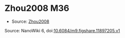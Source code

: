 <a name="material" />

# Zhou2008 M36
<script type="application/ld+json">
  {
    "@context": "https://schema.org/",
    "@type": "ChemicalSubstance",
    "@id": "https://egonw.github.io/nanowiki/nanowiki248.html#material",
    "http://purl.org/dc/terms/conformsTo":
      {
        "@type": "CreativeWork",
        "@id": "https://bioschemas.org/profiles/ChemicalSubstance/0.4-RELEASE/"
      },
    "identfier": "248",
    "name": "Zhou2008 M36",
    "url": "https://egonw.github.io/nanowiki/nanowiki248.html#material",
    "sameAs": "http://127.0.0.1/mediawiki/index.php/Special:URIResolver/Zhou2008_M36"
  }
</script>


* Source: [Zhou2008](articleZhou2008.md)


Source: NanoWiki 6, doi:[10.6084/m9.figshare.11897205.v1](https://doi.org/10.6084/m9.figshare.11897205.v1)
